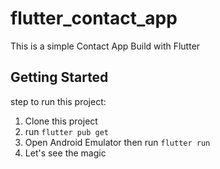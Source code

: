 # flutter_contact_app

This is a simple Contact App Build with Flutter

## Getting Started

step to run this project:
1. Clone this project
2. run ``flutter pub get``
3. Open Android Emulator then run ``flutter run``
4. Let's see the magic
